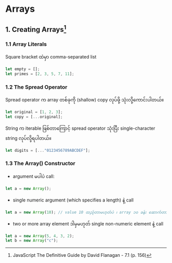 # Arrays
## 1. Creating Arrays[^1]
### 1.1 Array Literals
Square bracket ထဲမှာ comma-separated list 
```javascript
let empty = [];
let primes = [2, 3, 5, 7, 11];
```

### 1.2 The Spread Operator
Spread operator က array တစ်ခုကို (shallow) copy လုပ်ဖို့ သုံးလို့ကောင်းပါတယ်။
```javascript
let original = [1, 2, 3];
let copy = [...original];
```
String က iterable ဖြစ်တာကြောင့် spread operator သုံးပြီး single-character string လုပ်လို့ရပါတယ်။ 
```javascript
let digits = [..."0123456789ABCDEF"];
```

### 1.3 The Array() Constructor
- argument မပါပဲ call:
```javascript
let a = new Array();
```
- single numeric argument (which specifies a length) နဲ့ call
```javascript
let a = new Array(10); // value 10 ထည့်တာမဟုတ်ပဲ ၊ array ၁၀ ခန်း ဆောက်တာပါ
```

- two or more array element ဒါမှမဟုတ် single non-numeric element နဲ့ call
```javascript
let a = new Array(5, 4, 3, 2);
let b = new Array("c");
```

[^1]: JavaScript The Definitive Guide by David Flanagan - 7.1 (p. 156)
